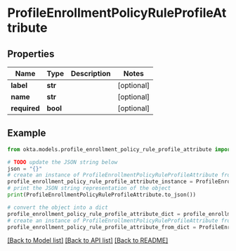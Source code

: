 # ProfileEnrollmentPolicyRuleProfileAttribute


## Properties

Name | Type | Description | Notes
------------ | ------------- | ------------- | -------------
**label** | **str** |  | [optional] 
**name** | **str** |  | [optional] 
**required** | **bool** |  | [optional] 

## Example

```python
from okta.models.profile_enrollment_policy_rule_profile_attribute import ProfileEnrollmentPolicyRuleProfileAttribute

# TODO update the JSON string below
json = "{}"
# create an instance of ProfileEnrollmentPolicyRuleProfileAttribute from a JSON string
profile_enrollment_policy_rule_profile_attribute_instance = ProfileEnrollmentPolicyRuleProfileAttribute.from_json(json)
# print the JSON string representation of the object
print(ProfileEnrollmentPolicyRuleProfileAttribute.to_json())

# convert the object into a dict
profile_enrollment_policy_rule_profile_attribute_dict = profile_enrollment_policy_rule_profile_attribute_instance.to_dict()
# create an instance of ProfileEnrollmentPolicyRuleProfileAttribute from a dict
profile_enrollment_policy_rule_profile_attribute_from_dict = ProfileEnrollmentPolicyRuleProfileAttribute.from_dict(profile_enrollment_policy_rule_profile_attribute_dict)
```
[[Back to Model list]](../README.md#documentation-for-models) [[Back to API list]](../README.md#documentation-for-api-endpoints) [[Back to README]](../README.md)


